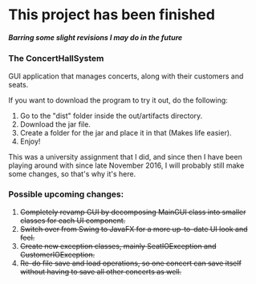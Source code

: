 This project has been finished
======
##### Barring some slight revisions I may do in the future

### The ConcertHallSystem
GUI application that manages concerts, along with their customers and seats.

If you want to download the program to try it out, do the following:

1. Go to the "dist" folder inside the out/artifacts directory.
2. Download the jar file.
3. Create a folder for the jar and place it in that (Makes life easier).
4. Enjoy!

This was a university assignment that I did, and since then I have been playing around with since late November 2016, I will probably still make some changes, so that's why it's here.

### Possible upcoming changes:

1. ~~Completely revamp GUI by decomposing MainGUI class into smaller classes for each UI component.~~ 
2. ~~Switch over from Swing to JavaFX for a more up-to-date UI look and feel.~~
3. ~~Create new exception classes, mainly SeatIOException and CustomerIOException.~~
4. ~~Re-do file save and load operations, so one concert can save itself without having to save all other concerts as well.~~
